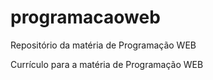 # programacaoweb
Repositório da matéria de Programação WEB

Currículo para a matéria de Programação WEB
